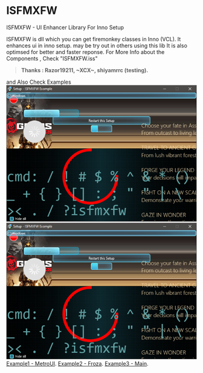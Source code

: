 # ISFMXFW
ISFMXFW - UI Enhancer Library For Inno Setup

ISFMXFW is dll which you can get firemonkey classes in Inno (VCL).
It enhances ui in inno setup. may be try out in others using this lib
It is also optimsed for better and faster reponse.
For More Info about the Components , Check "ISFMXFW.iss"
>**Thanks : Razor19211, ~XCX~, shiyamrrc (testing).**

and Also Check Examples
![](https://github.com/Jivanewstone/ISFMXFW/blob/main/screenshot_example.png?raw=true)
![](https://github.com/Jivanewstone/ISFMXFW/blob/main/screenshot_example.png?raw=true)
[Example1 - MetroUI](https://fileforums.com/showthread.php?p=489250).
[Example2 - Froza](https://fileforums.com/showthread.php?t=102463).
[Example3 - Main](https://www.fileforums.com/showthread.php?t=102415).

